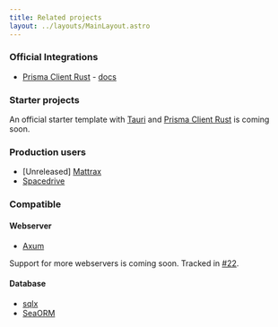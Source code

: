 ```yaml
---
title: Related projects
layout: ../layouts/MainLayout.astro
---
```


### Official Integrations

 - [Prisma Client Rust](https://github.com/brendonovich/prisma-client-rust) - [docs](https://prisma.brendonovich.dev/extra/rspc)

### Starter projects

An official starter template with [Tauri](https://tauri.app) and [Prisma Client Rust](https://github.com/brendonovich/prisma-client-rust) is coming soon.

### Production users

 - [Unreleased] [Mattrax](https://mattrax.app)
 - [Spacedrive](https://spacedrive.com)

### Compatible

#### Webserver
 - [Axum](https://github.com/tokio-rs/axum)

Support for more webservers is coming soon. Tracked in [#22](https://github.com/oscartbeaumont/rspc/issues/22).

#### Database

 - [sqlx](https://github.com/launchbadge/sqlx)
 - [SeaORM](https://www.sea-ql.org/SeaORM/)
